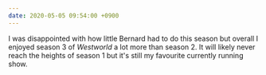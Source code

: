 ```yaml
---
date: 2020-05-05 09:54:00 +0900
---
```


I was disappointed with how little Bernard had to do this season but overall I enjoyed season 3 of _Westworld_ a lot more than season 2. It will likely never reach the heights of season 1 but it's still my favourite currently running show.
